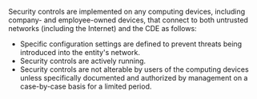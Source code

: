Security controls are implemented on any computing devices, including company- and employee-owned devices, that connect to both untrusted networks (including the Internet) and the CDE as follows:

- Specific configuration settings are defined to prevent threats being introduced into the entity's network.
- Security controls are actively running.
- Security controls are not alterable by users of the computing devices unless specifically documented and authorized by management on a case-by-case basis for a limited period.